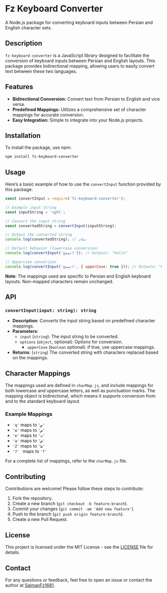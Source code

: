 # Fz Keyboard Converter

A Node.js package for converting keyboard inputs between Persian and English character sets.

## Description

`fz-keyboard-converter` is a JavaScript library designed to facilitate the conversion of keyboard inputs between Persian and English layouts. This package provides bidirectional mapping, allowing users to easily convert text between these two languages.


## Features

- **Bidirectional Conversion:** Convert text from Persian to English and vice versa.
- **Predefined Mappings:** Utilizes a comprehensive set of character mappings for accurate conversion.
- **Easy Integration:** Simple to integrate into your Node.js projects.

## Installation

To install the package, use npm:

```bash
npm install fz-keyboard-converter
```

## Usage

Here’s a basic example of how to use the `convertInput` function provided by this package:

```javascript
const convertInput = require('fz-keyboard-converter');

// Example input string
const inputString = 'sghl';

// Convert the input string
const convertedString = convertInput(inputString);

// Output the converted string
console.log(convertedString); // سلام

// Default behavior (lowercase conversion)
console.log(convertInput('اثممخ')); // Outputs: "hello"

// Uppercase conversion
console.log(convertInput('اثممخ', { upperCase: true })); // Outputs: "HELLO"
```

**Note**: The mappings used are specific to Persian and English keyboard layouts. Non-mapped characters remain unchanged.



## API

### `convertInput(input: string): string`

- **Description**: Converts the input string based on predefined character mappings.
- **Parameters**:
  - `input` (`string`): The input string to be converted.
  - `options` (`object`, optional): Options for conversion.
    - `upperCase` (`boolean` optional): if true, use uppercase mappings.
- **Returns**: (`string`) The converted string with characters replaced based on the mappings.

## Character Mappings

The mappings used are defined in `charMap.js`, and include mappings for both lowercase and uppercase letters, as well as punctuation marks. The mapping object is bidirectional, which means it supports conversion from and to the standard keyboard layout.

### Example Mappings

- `'q'` maps to `'ض'`
- `'w'` maps to `'ص'`
- `'e'` maps to `'ث'`
- `'a'` maps to `'ش'`
- `'Z'` maps to `'ظ'`
- `'?' ` maps to `'؟'`

For a complete list of mappings, refer to the `charMap.js` file.

## Contributing

Contributions are welcome! Please follow these steps to contribute:

1. Fork the repository.
2. Create a new branch (`git checkout -b feature-branch`).
3. Commit your changes (`git commit -am 'Add new feature'`).
4. Push to the branch (`git push origin feature-branch`).
5. Create a new Pull Request.

## License

This project is licensed under the MIT License - see the [LICENSE](LICENSE) file for details.

## Contact

For any questions or feedback, feel free to open an issue or contact the author at [SalmanFz1681](mailto:salmanfz1681@gmail.com).
